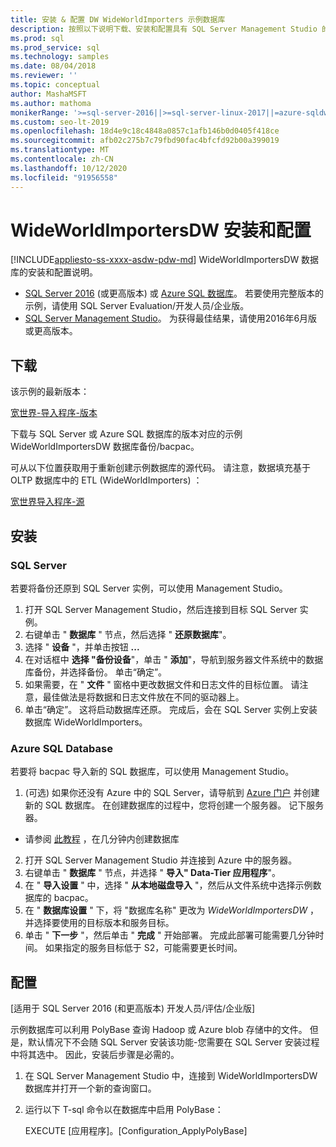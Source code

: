 ```yaml
---
title: 安装 & 配置 DW WideWorldImporters 示例数据库
description: 按照以下说明下载、安装和配置具有 SQL Server Management Studio 的 WideWorldImportersDW 示例数据库。
ms.prod: sql
ms.prod_service: sql
ms.technology: samples
ms.date: 08/04/2018
ms.reviewer: ''
ms.topic: conceptual
author: MashaMSFT
ms.author: mathoma
monikerRange: '>=sql-server-2016||>=sql-server-linux-2017||=azure-sqldw-latest||>=aps-pdw-2016||=sqlallproducts-allversions||=azuresqldb-mi-current'
ms.custom: seo-lt-2019
ms.openlocfilehash: 18d4e9c18c4848a0857c1afb146b0d0405f418ce
ms.sourcegitcommit: afb02c275b7c79fbd90fac4bfcfd92b00a399019
ms.translationtype: MT
ms.contentlocale: zh-CN
ms.lasthandoff: 10/12/2020
ms.locfileid: "91956558"
---
```

# <a name="wideworldimportersdw-installation-and-configuration"></a>WideWorldImportersDW 安装和配置
[!INCLUDE[appliesto-ss-xxxx-asdw-pdw-md](../includes/appliesto-ss-xxxx-asdw-pdw-md.md)]
WideWorldImportersDW 数据库的安装和配置说明。

- [SQL Server 2016](https://www.microsoft.com/evalcenter/evaluate-sql-server-2016) (或更高版本) 或 [Azure SQL 数据库](https://azure.microsoft.com/services/sql-database/)。 若要使用完整版本的示例，请使用 SQL Server Evaluation/开发人员/企业版。
- [SQL Server Management Studio](../ssms/download-sql-server-management-studio-ssms.md)。 为获得最佳结果，请使用2016年6月版或更高版本。

## <a name="download"></a>下载

该示例的最新版本：

[宽世界-导入程序-版本](https://go.microsoft.com/fwlink/?LinkID=800630)

下载与 SQL Server 或 Azure SQL 数据库的版本对应的示例 WideWorldImportersDW 数据库备份/bacpac。

可从以下位置获取用于重新创建示例数据库的源代码。 请注意，数据填充基于 OLTP 数据库中的 ETL (WideWorldImporters) ：

[宽世界导入程序-源](https://github.com/Microsoft/sql-server-samples/tree/master/samples/databases/wide-world-importers/sample-scripts)

## <a name="install"></a>安装


### <a name="sql-server"></a>SQL Server

若要将备份还原到 SQL Server 实例，可以使用 Management Studio。

1. 打开 SQL Server Management Studio，然后连接到目标 SQL Server 实例。
2. 右键单击 " **数据库** " 节点，然后选择 " **还原数据库**"。
3. 选择 " **设备** "，并单击按钮 **...**
4. 在对话框中 **选择 "备份设备**"，单击 " **添加**"，导航到服务器文件系统中的数据库备份，并选择备份。 单击“确定”。
5. 如果需要，在 " **文件** " 窗格中更改数据文件和日志文件的目标位置。 请注意，最佳做法是将数据和日志文件放在不同的驱动器上。
6. 单击“确定”。 这将启动数据库还原。 完成后，会在 SQL Server 实例上安装数据库 WideWorldImporters。

### <a name="azure-sql-database"></a>Azure SQL Database

若要将 bacpac 导入新的 SQL 数据库，可以使用 Management Studio。

1.  (可选) 如果你还没有 Azure 中的 SQL Server，请导航到 [Azure 门户](https://portal.azure.com/) 并创建新的 SQL 数据库。 在创建数据库的过程中，您将创建一个服务器。 记下服务器。
   - 请参阅 [此教程](/azure/azure-sql/database/single-database-create-quickstart) ，在几分钟内创建数据库
2. 打开 SQL Server Management Studio 并连接到 Azure 中的服务器。
3. 右键单击 " **数据库** " 节点，并选择 " **导入" Data-Tier 应用程序**"。
4. 在 " **导入设置** " 中，选择 " **从本地磁盘导入** "，然后从文件系统中选择示例数据库的 bacpac。
5. 在 " **数据库设置** " 下，将 "数据库名称" 更改为 *WideWorldImportersDW* ，并选择要使用的目标版本和服务目标。
6. 单击 " **下一步** "，然后单击 " **完成** " 开始部署。 完成此部署可能需要几分钟时间。 如果指定的服务目标低于 S2，可能需要更长时间。

## <a name="configuration"></a>配置

[适用于 SQL Server 2016 (和更高版本) 开发人员/评估/企业版]

示例数据库可以利用 PolyBase 查询 Hadoop 或 Azure blob 存储中的文件。 但是，默认情况下不会随 SQL Server 安装该功能-您需要在 SQL Server 安装过程中将其选中。 因此，安装后步骤是必需的。

1. 在 SQL Server Management Studio 中，连接到 WideWorldImportersDW 数据库并打开一个新的查询窗口。
2. 运行以下 T-sql 命令以在数据库中启用 PolyBase：

   EXECUTE [应用程序]。[Configuration_ApplyPolyBase]